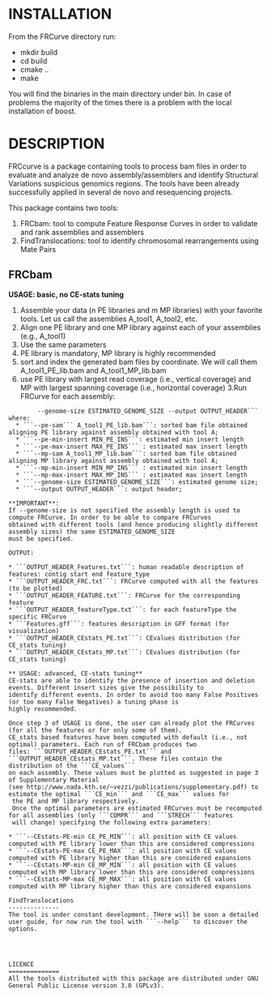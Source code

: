 INSTALLATION
==============

From the FRCurve directory run:
- mkdir build
- cd build
- cmake ..
- make

You will find the binaries in the main directory under bin. In case of problems the majority of the times there is a problem
with the local installation of boost.


DESCRIPTION
==============
 FRCcurve is a package containing tools to process bam files in order to evaluate and analyze de novo assembly/assemblers and identify Structural Variations 
 suspicious genomics regions. The tools have been already successfully applied in several de novo and resequencing projects.
 
 This package contains two tools:
 
1. FRCbam: tool to compute Feature Response Curves in order to validate and rank assemblies and assemblers
2. FindTranslocations: tool to identify  chromosomal rearrangements using Mate Pairs


FRCbam
--------------
 **USAGE: basic, no CE-stats tuning**

1. Assemble your data (n PE libraries and m MP libraries) with your favorite tools. Let us call the assemblies A_tool1, A_tool2, etc.
2. Align one PE library and one MP library against each of your assemblies (e.g., A_tool1)       
  1. Use the same parameters
  2. PE library is mandatory, MP library is highly recommended
  3. sort and index the generated bam files by coordinate. We will call them A_tool1_PE_lib.bam and A_tool1_MP_lib.bam
  4. use PE library with largest read coverage (i.e., vertical coverage) and MP with largest spanning coverage (i.e., horizontal coverage)
3.Run FRCurve for each assembly: 
```FRC --pe-sam A_tool1_PE_lib.bam --pe-min-insert MIN_PE_INS --pe-max-insert MAX_PE_INS -mp-sam A_tool1_MP_lib.bam  --mp-min-insert MIN_MP_INS --mp-max-insert MAX_MP_INS 
		--genome-size ESTIMATED_GENOME_SIZE --output OUTPUT_HEADER```
where:
  * ```--pe-sam``` A_tool1_PE_lib.bam```: sorted bam file obtained aligning PE library against assembly obtained with tool A;
  * ```--pe-min-insert MIN_PE_INS```: estimated min insert length
  * ```--pe-max-insert MAX_PE_INS``` : estimated max insert length
  * ```--mp-sam A_tool1_MP_lib.bam```: sorted bam file obtained aligning MP library against assembly obtained with tool A;
  * ```--mp-min-insert MIN_MP_INS``` : estimated min insert length
  * ```--mp-max-insert MAX_MP_INS``` : estimated max insert length
  * ```--genome-size ESTIMATED_GENOME_SIZE```: estimated genome size;
  * ```--output OUTPUT_HEADER```: output header;
	
**IMPORTANT**:
If --genome-size is not specified the assembly length is used to compute FRCurve. In order to be able to compare FRCurves
obtained with different tools (and hence producing slightly different assembly sizes) the same ESTIMATED_GENOME_SIZE
must be specified.
		
OUTPUT:

* ```OUTPUT_HEADER_Features.txt```: human readable description of features: contig start end feature_type
* ```OUTPUT_HEADER_FRC.txt```: FRCurve computed with all the features (to be plotted)
* ```OUTPUT_HEADER_FEATURE.txt```: FRCurve for the corresponding feature
* ```OUTPUT_HEADER_featureType.txt```: for each featureType the specific FRCurve
* ```Features.gff```: features description in GFF format (for visualization)
* ```OUTPUT_HEADER_CEstats_PE.txt```: CEvalues distribution (for CE_stats tuning)
* ```OUTPUT_HEADER_CEstats_MP.txt```: CEvalues distribution (for CE_stats tuning)
		
** USAGE: advanced, CE-stats tuning**
CE-stats are able to identify the presence of insertion and deletion events. Different insert sizes give the possibility to
identify different events. In order to avoid too many False Positives (or too many False Negatives) a tuning phase is 
highly recommended.

Once step 3 of USAGE is done, the user can already plot the FRCurves (for all the features or for only some of them).
CE_stats based features have been computed with default (i.e., not optimal) parameters. Each run of FRCbam produces two
files: ```OUTPUT_HEADER_CEstats_PE.txt``` and ```OUTPUT_HEADER_CEstats_MP.txt```. These files contain the distribution of the ```CE_values```
on each assembly. These values must be plotted as suggested in page 3 of Supplementary Material 
(see http://www.nada.kth.se/~vezzi/publications/supplementary.pdf) to estimate the optimal ```CE_min``` and ```CE_max``` values for 
 the PE and MP library respectively.
 Once the optimal parameters are estimated FRCurves must be recomputed for all assemblies (only ```COMPR``` and ```STRECH``` features
 will change) specifying the following extra parameters:
 
* ```--CEstats-PE-min CE_PE_MIN```: all position with CE values computed with PE library lower than this are considered compressions
* ```--CEstats-PE-max CE_PE_MAX```: all position with CE values computed with PE library higher than this are considered expansions 
* ```--CEstats-MP-min CE_MP_MIN```: all position with CE values computed with MP library lower than this are considered compressions
* ```--CEstats-MP-max CE_MP_MAX```: all position with CE values computed with MP library higher than this are considered expansions
 
FindTranslocations
--------------
The tool is under constant development. THere will be soon a detailed user guide, for now run the tool with ```--help``` to discover the options.




LICENCE
==============
All the tools distributed with this package are distributed under GNU General Public License version 3.0 (GPLv3). 




